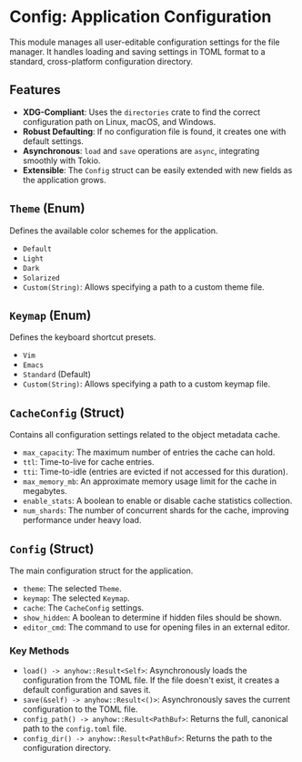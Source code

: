 <!-- src/config.rs -->

# Config: Application Configuration

This module manages all user-editable configuration settings for the file manager. It handles loading and saving settings in TOML format to a standard, cross-platform configuration directory.

## Features

- **XDG-Compliant**: Uses the `directories` crate to find the correct configuration path on Linux, macOS, and Windows.
- **Robust Defaulting**: If no configuration file is found, it creates one with default settings.
- **Asynchronous**: `load` and `save` operations are `async`, integrating smoothly with Tokio.
- **Extensible**: The `Config` struct can be easily extended with new fields as the application grows.

## `Theme` (Enum)

Defines the available color schemes for the application.

- `Default`
- `Light`
- `Dark`
- `Solarized`
- `Custom(String)`: Allows specifying a path to a custom theme file.

## `Keymap` (Enum)

Defines the keyboard shortcut presets.

- `Vim`
- `Emacs`
- `Standard` (Default)
- `Custom(String)`: Allows specifying a path to a custom keymap file.

## `CacheConfig` (Struct)

Contains all configuration settings related to the object metadata cache.

- `max_capacity`: The maximum number of entries the cache can hold.
- `ttl`: Time-to-live for cache entries.
- `tti`: Time-to-idle (entries are evicted if not accessed for this duration).
- `max_memory_mb`: An approximate memory usage limit for the cache in megabytes.
- `enable_stats`: A boolean to enable or disable cache statistics collection.
- `num_shards`: The number of concurrent shards for the cache, improving performance under heavy load.

## `Config` (Struct)

The main configuration struct for the application.

- `theme`: The selected `Theme`.
- `keymap`: The selected `Keymap`.
- `cache`: The `CacheConfig` settings.
- `show_hidden`: A boolean to determine if hidden files should be shown.
- `editor_cmd`: The command to use for opening files in an external editor.

### Key Methods

- `load() -> anyhow::Result<Self>`: Asynchronously loads the configuration from the TOML file. If the file doesn't exist, it creates a default configuration and saves it.
- `save(&self) -> anyhow::Result<()>`: Asynchronously saves the current configuration to the TOML file.
- `config_path() -> anyhow::Result<PathBuf>`: Returns the full, canonical path to the `config.toml` file.
- `config_dir() -> anyhow::Result<PathBuf>`: Returns the path to the configuration directory.

